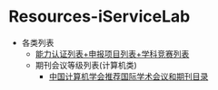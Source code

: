 # Resources-iServiceLab
- 各类列表
  - [能力认证列表+申报项目列表+学科竞赛列表](CompetitionList.md)
  - 期刊会议等级列表(计算机类)
    - [中国计算机学会推荐国际学术会议和期刊目录](https://pan.baidu.com/s/1b7SFUCxQAqC89I74N5vkNA?)
